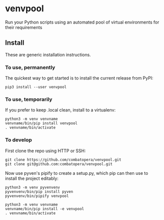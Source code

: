# venvpool
Run your Python scripts using an automated pool of virtual environments for their requirements

## Install
These are generic installation instructions.

### To use, permanently
The quickest way to get started is to install the current release from PyPI:
```
pip3 install --user venvpool
```

### To use, temporarily
If you prefer to keep .local clean, install to a virtualenv:
```
python3 -m venv venvname
venvname/bin/pip install venvpool
. venvname/bin/activate
```

### To develop
First clone the repo using HTTP or SSH:
```
git clone https://github.com/combatopera/venvpool.git
git clone git@github.com:combatopera/venvpool.git
```
Now use pyven's pipify to create a setup.py, which pip can then use to install the project editably:
```
python3 -m venv pyvenvenv
pyvenvenv/bin/pip install pyven
pyvenvenv/bin/pipify venvpool

python3 -m venv venvname
venvname/bin/pip install -e venvpool
. venvname/bin/activate
```
